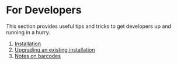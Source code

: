 # For Developers

This section provides useful tips and tricks to get developers up and running in a hurry.

1. [Installation](./installing-bhima.md)
1. [Upgrading an existing installation](./upgrading-bhima.md)
1. [Notes on barcodes](./barcodes.md)
